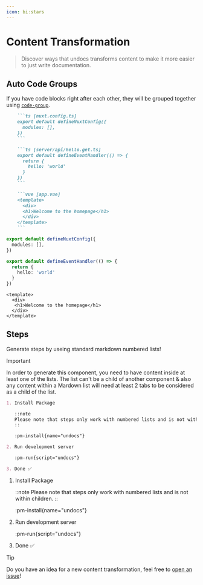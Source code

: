 ```yaml
---
icon: bi:stars
---
```


# Content Transformation

> Discover ways that undocs transforms content to make it more easier to just write documentation.

## Auto Code Groups

If you have code blocks right after each other, they will be grouped together using [`code-group`](https://ui.nuxt.com/pro/prose/code-group).

```md
    ```ts [nuxt.config.ts]
    export default defineNuxtConfig({
      modules: [],
    })
    ```

    ```ts [server/api/hello.get.ts]
    export default defineEventHandler(() => {
      return {
        hello: 'world'
      }
    })
    ```

    ```vue [app.vue]
    <template>
      <div>
      <h1>Welcome to the homepage</h1>
      </div>
    </template>
    ```
```

```ts [nuxt.config.ts]
export default defineNuxtConfig({
  modules: [],
})
```

```ts [server/api/hello.get.ts]
export default defineEventHandler(() => {
  return {
    hello: 'world'
  }
})
```

```vue [app.vue]
<template>
  <div>
   <h1>Welcome to the homepage</h1>
  </div>
</template>
```

## Steps

Generate steps by useing standard markdown numbered lists!

> [!IMPORTANT]
> In order to generate this component, you need to have content inside at least one of the lists. The list can't be a child of another component & also any content within a Mardown list will need at least 2 tabs to be considered as a child of the list.

```md
1. Install Package

   ::note
   Please note that steps only work with numbered lists and is not within children.
   ::

   :pm-install{name="undocs"}

2. Run development server

   :pm-run{script="undocs"}

3. Done ✅
```

1. Install Package

   ::note
   Please note that steps only work with numbered lists and is not within children.
   ::

   :pm-install{name="undocs"}

2. Run development server

   :pm-run{script="undocs"}

3. Done ✅

> [!TIP]
> Do you have an idea for a new content transformation, feel free to [open an issue](https://github.com/unjs/undocs/issues/new?assignees=&labels=pending+triage&projects=&template=feature-request.yml)!
